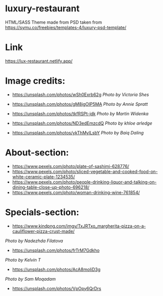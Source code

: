 # luxury-restaurant

HTML/SASS Theme made from PSD taken from https://symu.co/freebies/templates-4/luxury-psd-template/

# Link

https://lux-restaurant.netlify.app/

# Image credits:

- https://unsplash.com/photos/wSh0Exrb62g
  _Photo by Victoria Shes_

- https://unsplash.com/photos/gM8igOIP5MA
  _Photo by Annie Spratt_

- https://unsplash.com/photos/tkfRSPt-jdk
  _Photo by Martin Widenka_

- https://unsplash.com/photos/ND3edEmzcdQ
  _Photo by khloe arledge_

- https://unsplash.com/photos/ykThMylLsbY
  _Photo by Baiq Daling_

# About-section:

- https://www.pexels.com/photo/plate-of-sashimi-628776/
- https://www.pexels.com/photo/sliced-vegetable-and-cooked-food-on-white-ceramic-plate-1234535/
- https://www.pexels.com/photo/people-drinking-liquor-and-talking-on-dining-table-close-up-photo-696218/
- https://www.pexels.com/photo/woman-drinking-wine-761854/

# Specials-section:

- https://www.kindpng.com/imgv/TxJRTxo_margherita-pizza-on-a-cauliflower-pizza-crust-made/

_Photo by Nadezhda Filatova_

- https://unsplash.com/photos/frTrM7Gdkho

_Photo by Kelvin T_

- https://unsplash.com/photos/AcA8moIiD3g

_Photo by Sam Moqadam_

- https://unsplash.com/photos/VpOpy6QrDrs
